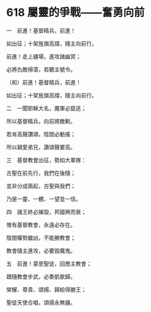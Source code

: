 # 618 屬靈的爭戰——奮勇向前

一　前進！基督精兵，前進！

如出征；十架旌旗高撐，隨主向前行。

前進！走上疆場，進攻諸幽冥；

必將仇敵掃蕩，若聽主號令。

（和）前進！基督精兵，前進！

如出征；十架旌旗高撐，隨主向前行。

二　一聞耶穌大名，魔軍必竄逃；

所以基督精兵，向前將敵剿。

若肯高聲讚頌，陰間必動搖；

所以親愛弟兄，讚頌聲要高。

三　基督教會出征，勢如大軍隊：

古聖在前先行，我們在後隨；

並非分成兩起，古聖與我們；

乃是一靈、一體、一望並一信。

四　諸王終必摧毀，邦國興而衰；

惟有基督教會，永遠必存在。

陰間權勢雖凶，不能勝教會；

教會隨主進攻，必要毀魔鬼。

五　前進！蒙恩聖徒，回應主教會；

跟隨教會步武，必奏凱歌歸。

榮耀、尊貴、頌揚、歸給得勝王；

聖徒天使合唱，頌揚永無疆。

